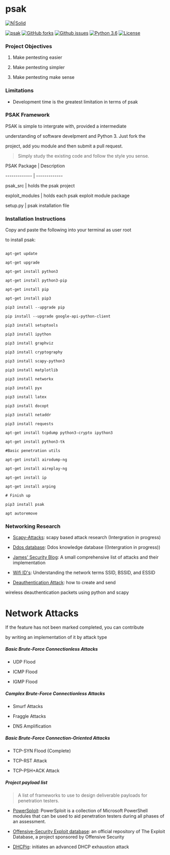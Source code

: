 # psak 

[![N|Solid](https://www.python.org/static/community_logos/python-powered-w-100x40.png)](https://nodesource.com/products/nsolid)

[![psak](https://img.shields.io/badge/PSAK-Open--Source-000000.svg)](https://github.com/Syslog777/psak/) [![GitHub forks](https://img.shields.io/github/forks/Syslog777/psak.svg)](https://github.com/Syslog777/psak/network) [![Github issues](https://img.shields.io/github/issues/Syslog777/psak.svg)](https://github.com/Syslog777/psak/issues) [![Python 3.6](https://img.shields.io/badge/Python-3.6-00BFFF.svg)](https://www.python.org/downloads/release/python-363/) [![License](https://img.shields.io/github/license/Syslog777/psak.svg)](https://github.com/Syslog777/psak/blob/Release-0.5/LICENSE)

### Project Objectives

1. Make pentesting easier

2. Make pentesting simpler

3. Make pentesting make sense

### Limitations

- Development time is the greatest limitation in terms of psak

### PSAK Framework

PSAK is simple to intergrate with, provided a intermediate

understanding of software develpment and Python 3. Just fork the

project, add you module and then submit a pull request.

> Simply study the existing code and follow the style you sense.

PSAK Package | Description

------------- | -------------

psak_src | holds the psak project

exploit_modules | holds each psak exploit module package

setup.py | psak installation file 

### Installation Instructions

Copy and paste the following into your terminal as user root

to install psak:

```

apt-get update

apt-get upgrade

apt-get install python3

apt-get install python3-pip

apt-get install pip

apt-get install pip3

pip3 install --upgrade pip

pip install --upgrade google-api-python-client

pip3 install setuptools

pip3 install ipython

pip3 install graphviz

pip3 install cryptography

pip3 install scapy-python3

pip3 install matplotlib

pip3 install networkx

pip3 install pyx

pip3 install latex

pip3 install docopt

pip3 install netaddr

pip3 install requests

apt-get install tcpdump python3-crypto ipython3

apt-get install python3-tk

#Basic penetration utils

apt-get install airodump-ng

apt-get install aireplay-ng

apt-get install ip

apt-get install arping

# Finish up

pip3 install psak

apt autoremove

```

### Networking Research

- [Scapy-Attacks][Scapy-Attacks]: scapy based attack research (Intergration in progress)

- [Ddos database][ddosd]: Ddos knowledge database ((Intergration in progress))

- [James' Security Blog][jsb]: A small comprehensive list of attacks and their implementation

- [Wifi ID's][juniper]: Understanding the network terms SSID, BSSID, and ESSID 

- [Deauthentication Attack][deauth]: how to create and send 

wireless deauthentication packets using python and scapy

# Network Attacks

If the feature has not been marked completed, you can contribute

by writing an implementation of it by attack type

##### Basic Brute-Force Connectionless Attacks

- UDP Flood

- ICMP Flood

- IGMP Flood

##### Complex Brute-Force Connectionless Attacks

- Smurf Attacks

- Fraggle Attacks

- DNS Amplification

##### Basic Brute-Force Connection-Oriented Attacks

- TCP-SYN Flood (Complete)

- TCP-RST Attack

- TCP-PSH+ACK Attack

##### Project payload list

> A list of frameworks to use to design deliverable payloads for penetration testers. 

- [PowerSploit][powersploit]: PowerSploit is a collection of Microsoft PowerShell modules that can be used to aid penetration testers during all phases of an assessment.

- [Offensive-Security Exploit database][exploit-database]: an official repository of The Exploit Database, a project sponsored by Offensive Security

- [DHCPig][dhcpig]: initiates an advanced DHCP exhaustion attack

[ddosd]: <https://security.radware.com/ddos-knowledge-center/ddospedia/>

[dhcpTake]: <https://github.com/david415/dhcptakeover>

[powersploit]: <https://github.com/PowerShellMafia/PowerSploit>

[waf]: <https://github.com/EnableSecurity/wafw00f>

[tplMap]: <https://github.com/epinna/tplmap>

[mitmAP]: <https://github.com/xdavidhu/mitmAP>

[sshMitm]: <https://github.com/jtesta/ssh-mitm>

[tlsprober]: <https://github.com/WestpointLtd/tls_prober>

[finmap]: <https://github.com/kurobeats/fimap>

[NoSql]: <https://github.com/codingo/NoSQLMap>

[webscrnshot]: <https://github.com/maaaaz/webscreenshot>

[exploit-database]: <https://github.com/offensive-security/exploit-database>

[dhcpig]: <https://github.com/kamorin/DHCPig>

[slowloris]: <https://github.com/gkbrk/slowloris>

[DHCP-starvation]: <http://cabeggar.github.io/2016/02/21/DHCP-starvation-with-ScaPy/>

[Scapy-Attacks]: <http://www.secdev.org/conf/scapy_csw05.pdf>

[jsb]: <http://jamesdotcom.com/?p=264>

[juniper]: <https://www.juniper.net/documentation/en_US/junos-space-apps/network-director2.0/topics/concept/wireless-ssid-bssid-essid.html>

[deauth]: <http://www.bitforestinfo.com/2017/06/how-to-create-and-send-wireless-deauthentication-packets-using-python-and-scapy.html>

